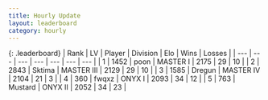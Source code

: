 ```yaml
---
title: Hourly Update
layout: leaderboard
category: hourly
---
```


{: .leaderboard}
| Rank | LV | Player | Division | Elo | Wins | Losses |
| --- | --- | --- | --- | --- | --- | --- |
| <span data-change="0">1</span> | 1452 | <span title="ID: 540690">poon</span> | MASTER I | <span data-change="-1">2175</span> | <span data-change="2">29</span> | <span data-change="2">10</span> |
| <span data-change="0">2</span> | 2843 | <span title="ID: 353063">Sktima</span> | MASTER III | <span data-change="0">2129</span> | <span data-change="0">29</span> | <span data-change="0">10</span> |
| <span data-change="0">3</span> | 1585 | <span title="ID: 337810">Dregun</span> | MASTER IV | <span data-change="0">2104</span> | <span data-change="0">21</span> | <span data-change="0">3</span> |
| <span data-change="2">4</span> | 360 | <span title="ID: 742416">fwqxz</span> | ONYX I | <span data-change="56">2093</span> | <span data-change="5">34</span> | <span data-change="1">12</span> |
| <span data-change="-1">5</span> | 763 | <span title="ID: 611082">Mustard</span> | ONYX II | <span data-change="-5">2052</span> | <span data-change="3">34</span> | <span data-change="3">23</span> |